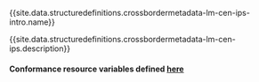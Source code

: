 {{site.data.structuredefinitions.crossbordermetadata-lm-cen-ips-intro.name}}

{{site.data.structuredefinitions.crossbordermetadata-lm-cen-ips.description}}

#### Conformance resource variables defined [here](http://wiki.hl7.org/index.php?title=IG_Publisher_Documentation#Jekyll)
